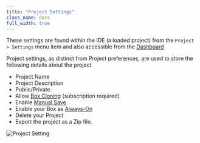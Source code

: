 ```yaml
---
title: "Project Settings"
class_name: docs
full_width: true
---
```


These settings are found within the IDE (a loaded project) from the `Project > Settings` menu item and also accessible from the [Dashboard](/docs/console)

Project settings, as distinct from Project preferences, are used to store the following details about the project


- Project Name
- Project Description
- Public/Private
- Allow [Box Cloning](/docs/boxes/clone) (subscription required)
- Enable [Manual Save](/docs/ide/ide-general/saving)
- Enable your Box as [Always-On](/docs/boxes/always-on)
- Delete your Project
- Export the project as a Zip file.

![Project Setting](/img/docs/project-settings.png)


